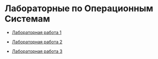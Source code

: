 # Лабораторные по Операционным Системам

* [Лабораторная работа 1](Lab1.md)

* [Лабораторная работа 2](Lab2.md)

* [Лабораторная работа 3](Lab3.md)
